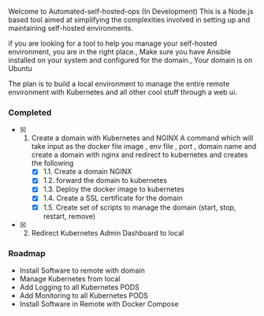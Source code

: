 Welcome to Automated-self-hosted-ops (In Development)
This is a Node.js based tool aimed at simplifying the complexities involved in setting up and maintaining self-hosted environments. 


if you are looking for a tool to help you manage your self-hosted environment, you are in the right place., Make sure you have Ansible installed on your system and configured for the domain., Your domain is on Ubuntu

The plan is to build a local environment to manage the entire remote environment with Kubernetes and all other cool stuff through a web ui.

### Completed

- [x] 1. Create a domain with Kubernetes  and NGINX
     A command which will take input as the docker file image , env file , port , domain name and create a domain with nginx and redirect to kubernetes and creates the following
        - [x] 1.1. Create a domain  NGINX 
        - [x] 1.2. forward the domain to kubernetes
        - [x] 1.3. Deploy the docker image to kubernetes
        - [x] 1.4. Create a SSL certificate for the domain
        - [x] 1.5. Create set of scripts to manage the domain (start, stop, restart, remove) 

- [x] 2. Redirect Kubernetes Admin Dashboard to local



### Roadmap
- Install Software to remote with domain
- Manage Kubernetes from local
- Add Logging to all Kubernetes PODS
- Add Monitoring to all Kubernetes PODS
- Install Software in Remote with Docker Compose





